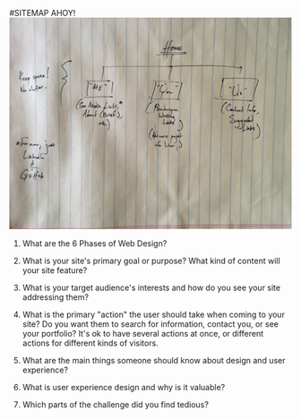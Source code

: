 #SITEMAP AHOY! ![Here we have a wireframe of a darned simple site](site-map.jpg "Tah dah: wireframe.")


1. What are the 6 Phases of Web Design?

2. What is your site's primary goal or purpose? What kind of content will your site feature?

3. What is your target audience's interests and how do you see your site addressing them?

4. What is the primary "action" the user should take when coming to your site? Do you want them to search for information, contact you, or see your portfolio? It's ok to have several actions at once, or different actions for different kinds of visitors.

5. What are the main things someone should know about design and user experience?

6. What is user experience design and why is it valuable? 

7. Which parts of the challenge did you find tedious?